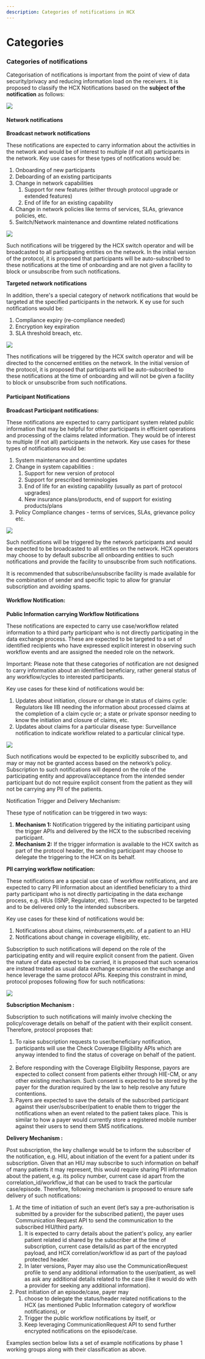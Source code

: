 ```yaml
---
description: Categories of notifications in HCX
---
```


# Categories

### Categories of notifications <a href="#_j3k234ghi2oh" id="_j3k234ghi2oh"></a>

Categorisation of notifications is important from the point of view of data security/privacy and reducing information load on the receivers. It is proposed to classify the HCX Notifications based on the **subject of the notification** as follows:

![](<../../../.gitbook/assets/0 (1)>)

#### **Network notifications**

**Broadcast network notifications**

These notifications are expected to carry information about the activities in the network and would be of interest to multiple (if not all) participants in the network. Key use cases for these types of notifications would be:

1. Onboarding of new participants
2. Deboarding of an existing participants
3. Change in network capabilities
   1. Support for new features (either through protocol upgrade or extended features)
   2. End of life for an existing capability
4. Change in network policies like terms of services, SLAs, grievance policies, etc.
5. Switch/Network maintenance and downtime related notifications

![](../../../.gitbook/assets/1)

Such notifications will be triggered by the HCX switch operator and will be broadcasted to all participating entities on the network. In the initial version of the protocol, it is proposed that participants will be auto-subscribed to these notifications at the time of onboarding and are not given a facility to block or unsubscribe from such notifications.

**Targeted network notifications**

In addition, there's a special category of network notifications that would be targeted at the specified participants in the network. K ey use for such notifications would be:

1. Compliance expiry (re-compliance needed)
2. Encryption key expiration
3. SLA threshold breach, etc.

![](<../../../.gitbook/assets/2 (1)>)

Thes notifications will be triggered by the HCX switch operator and will be directed to the concerned entities on the network. In the initial version of the protocol, it is proposed that participants will be auto-subscribed to these notifications at the time of onboarding and will not be given a facility to block or unsubscribe from such notifications.

#### **Participant Notifications**

**Broadcast Participant notifications:**

These notifications are expected to carry participant system related public information that may be helpful for other participants in efficient operations and processing of the claims related information. They would be of interest to multiple (if not all) participants in the network. Key use cases for these types of notifications would be:

1. System maintenance and downtime updates
2. Change in system capabilities :
   1. Support for new version of protocol
   2. Support for prescribed terminologies
   3. End of life for an existing capability (usually as part of protocol upgrades)
   4. New insurance plans/products, end of support for existing products/plans
3. Policy Compliance changes - terms of services, SLAs, grievance policy etc.

![](../../../.gitbook/assets/3)

Such notifications will be triggered by the network participants and would be expected to be broadcasted to all entities on the network. HCX operators may choose to by default subscribe all onboarding entities to such notifications and provide the facility to unsubscribe from such notifications.

It is recommended that subscribe/unsubscribe facility is made available for the combination of sender and specific topic to allow for granular subscription and avoiding spams.

#### **Workflow Notification:**

**Public Information carrying Workflow Notifications**

These notifications are expected to carry use case/workflow related information to a third party participant who is not directly participating in the data exchange process. These are expected to be targeted to a set of identified recipients who have expressed explicit interest in observing such workflow events and are assigned the needed role on the network.

Important: Please note that these categories of notification are not designed to carry information about an identified beneficiary, rather general status of any workflow/cycles to interested participants.

Key use cases for these kind of notifications would be:

1. Updates about initiation, closure or change in status of claims cycle: Regulators like IIB needing the information about processed claims at the completion of a claim cycle or; a state or private sponsor needing to know the initiation and closure of claims, etc.
2. Updates about claims for a particular disease type: Surveillance notification to indicate workflow related to a particular clinical type.

![](../../../.gitbook/assets/4)

Such notifications would be expected to be explicitly subscribed to, and may or may not be granted access based on the network’s policy. Subscription to such notifications will depend on the role of the participating entity and approval/acceptance from the intended sender participant but do not require explicit consent from the patient as they will not be carrying any PII of the patients.

Notification Trigger and Delivery Mechanism:

These type of notification can be triggered in two ways:

1. **Mechanism 1:** Notification triggered by the initiating participant using the trigger APIs and delivered by the HCX to the subscribed receiving participant.
2. **Mechanism 2:** If the trigger information is available to the HCX switch as part of the protocol header, the sending participant may choose to delegate the triggering to the HCX on its behalf.

**PII carrying workflow notification:**

These notifications are a special use case of workflow notifications, and are expected to carry PII information about an identified beneficiary to a third party participant who is not directly participating in the data exchange process, e.g. HIUs (ISNP, Regulator, etc). These are expected to be targeted and to be delivered only to the intended subscribers.

Key use cases for these kind of notifications would be:

1. Notifications about claims, reimbursements,etc. of a patient to an HIU
2. Notifications about change in coverage eligibility, etc.

Subscription to such notifications will depend on the role of the participating entity and will require explicit consent from the patient. Given the nature of data expected to be carried, it is proposed that such scenarios are instead treated as usual data exchange scenarios on the exchange and hence leverage the same protocol APIs. Keeping this constraint in mind, protocol proposes following flow for such notifications:

![](../../../.gitbook/assets/5)

**Subscription Mechanism :**

Subscription to such notifications will mainly involve checking the policy/coverage details on behalf of the patient with their explicit consent. Therefore, protocol proposes that:

1. To raise subscription requests to user/beneficiary notification, participants will use the Check Coverage Eligibility APIs which are anyway intended to find the status of coverage on behalf of the patient. .
2. Before responding with the Coverage Eligibility Response, payors are expected to collect consent from patients either through HIE-CM, or any other existing mechanism. Such consent is expected to be stored by the payer for the duration required by the law to help resolve any future contentions.
3. Payers are expected to save the details of the subscribed participant against their user/subscriber/patient to enable them to trigger the notifications when an event related to the patient takes place. This is similar to how a payer would currently store a registered mobile number against their users to send them SMS notifications.

**Delivery Mechanism :**

Post subscription, the key challenge would be to inform the subscriber of the notification, e.g. HIU, about initiation of the event for a patient under its subscription. Given that an HIU may subscribe to such information on behalf of many patients it may represent, this would require sharing PII information about the patient, e.g. its policy number, current case id apart from the correlation\_id/workflow\_id that can be used to track the particular case/episode. Therefore, following mechanism is proposed to ensure safe delivery of such notifications:

1. At the time of initiation of such an event (let’s say a pre-authorisation is submitted by a provider for the subscribed patient), the payer uses Communication Request API to send the communication to the subscribed HIU/third party.
   1. It is expected to carry details about the patient's policy, any earlier patient related id shared by the subscriber at the time of subscription, current case details/id as part of the encrypted payload, and HCX correlation/workflow id as part of the payload protected header.
   2. In later versions, Payer may also use the CommunicationRequest profile to send any additional information to the user/patient, as well as ask any additional details related to the case (like it would do with a provider for seeking any additional information).
2. Post initiation of an episode/case, payer may
   1. choose to delegate the status/header related notifications to the HCX (as mentioned Public Information category of workflow notifications), or
   2. Trigger the public workflow notifications by itself, or
   3. Keep leveraging CommunicationRequest API to send further encrypted notifications on the episode/case.

Examples section below lists a set of example notifications by phase 1 working groups along with their classification as above.

### &#x20;<a href="#_as5nkkfw3036" id="_as5nkkfw3036"></a>
